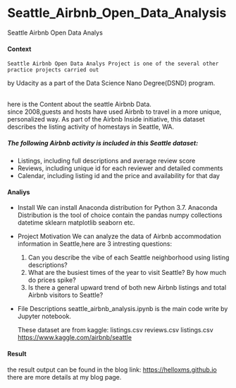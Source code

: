 # Seattle_Airbnb_Open_Data_Analysis
Seattle Airbnb Open Data Analys


#### Context

	Seattle Airbnb Open Data Analys Project is one of the several other practice projects carried out
by Udacity as a part of the Data Science Nano Degree(DSND) program.
  
  <br>here is the Content	about the seattle Airbnb Data.</br>
	since 2008,guests and hosts have used Airbnb to travel in a more unique, personalized way. As part 
of the Airbnb Inside initiative, this dataset describes the listing activity of homestays in Seattle, WA. 

##### The following Airbnb activity is included in this Seattle dataset:
- Listings, including full descriptions and average review score
- Reviews, including unique id for each reviewer and detailed comments
- Calendar, including listing id and the price and availability for that day

#### Analiys 

- Install 
  We can install Anaconda distribution for Python 3.7. Anaconda Distribution is the tool of choice contain
the  pandas numpy collections datetime sklearn matplotlib seaborn etc.

- Project Motivation
  We can analyze the data of Airbnb accommodation information in Seattle,here are 3 intresting questions:
  1. Can you describe the vibe of each Seattle neighborhood using listing descriptions?
  2. What are the busiest times of the year to visit Seattle? By how much do prices spike?
  3. Is there a general upward trend of both new Airbnb listings and total Airbnb visitors to Seattle?
    
- File Descriptions
	seattle_airbnb_analysis.ipynb is the main code write by Jupyter notebook.
	
	These dataset are from kaggle:
	listings.csv reviews.csv listings.csv
	https://www.kaggle.com/airbnb/seattle
	
#### Result
the result output can be found in the blog link:  https://helloxms.github.io
there are more details at my blog page.